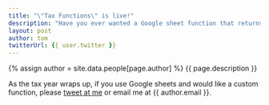 ```yaml
---
title: "\"Tax Functions\" is live!"
description: "Have you ever wanted a Google sheet function that returns your federal tax rate? Likely, if you are an accountant or tax preparer. You can now add useful tax functions to your Google sheet by clicking \"Add-ons\", \"Get add-ons\", and searching for \"Tax functions\"."
layout: post
author: tom
twitterUrl: {{ user.twitter }}
---
```


{% assign author = site.data.people[page.author] %}
{{ page.description }}

As the tax year wraps up, if you use Google sheets and would like a custom function, please <a href="{{ author.twitter }}" target="_blank">tweet at me</a> or email me at {{ author.email }}.